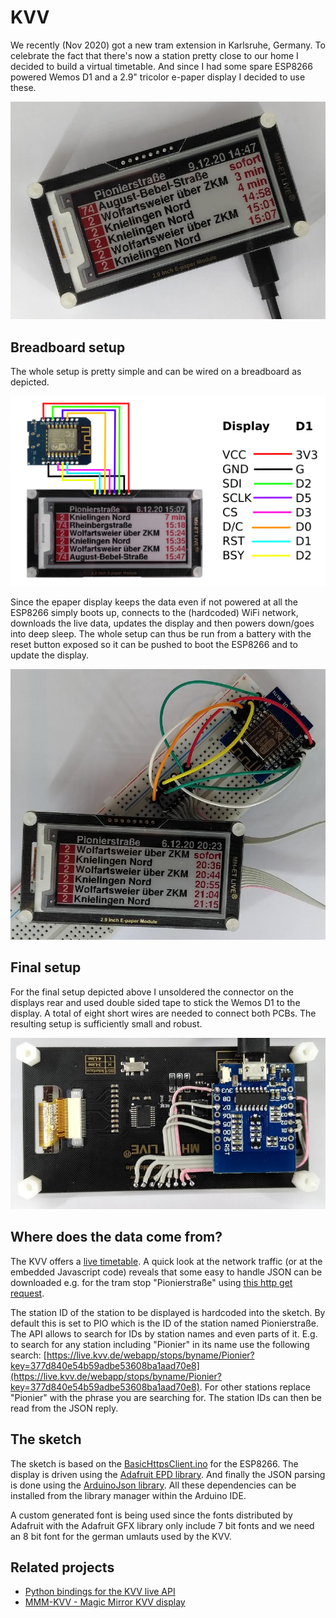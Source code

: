 # KVV

We recently (Nov 2020) got a new tram extension in Karlsruhe, Germany.
To celebrate the fact that there's now a station pretty close to our
home I decided to build a virtual timetable. And since I had some
spare ESP8266 powered Wemos D1 and a 2.9" tricolor e-paper display I
decided to use these.

![Final setup](doc/kvv_final.jpg)

## Breadboard setup

The whole setup is pretty simple and can be wired on a breadboard as
depicted.

![Wiring](doc/kvv.png)

Since the epaper display keeps the data even if not powered at all the
ESP8266 simply boots up, connects to the (hardcoded) WiFi network,
downloads the live data, updates the display and then powers down/goes
into deep sleep. The whole setup can thus be run from a battery with
the reset button exposed so it can be pushed to boot the ESP8266 and 
to update the display.

![Breadboard setup](doc/kvv_bb.jpg)

## Final setup

For the final setup depicted above I unsoldered the connector on the
displays rear and used double sided tape to stick the Wemos D1 to the
display. A total of eight short wires are needed to connect both
PCBs. The resulting setup is sufficiently small and robust.

![Final setup rear view](doc/kvv_final_rear.jpg)

## Where does the data come from?

The KVV offers a [live timetable](http://live.kvv.de). A quick look
at the network traffic (or at the embedded Javascript code) reveals that
some easy to handle JSON can be downloaded e.g. for the tram stop "Pionierstraße" using [this http get request](https://live.kvv.de/webapp/departures/bystop/PIO?maxInfos=10&key=377d840e54b59adbe53608ba1aad70e8).

The station ID of the station to be displayed is hardcoded into the
sketch. By default this is set to PIO which is the ID of the station
named Pionierstraße. The API allows to search for IDs by station names
and even parts of it. E.g. to search for any station including
"Pionier" in its name use the following search:
[https://live.kvv.de/webapp/stops/byname/Pionier?key=377d840e54b59adbe53608ba1aad70e8](https://live.kvv.de/webapp/stops/byname/Pionier?key=377d840e54b59adbe53608ba1aad70e8). For
other stations replace "Pionier" with the phrase you are searching
for. The station IDs can then be read from the JSON reply.

## The sketch

The sketch is based on the
[BasicHttpsClient.ino](https://github.com/esp8266/Arduino/blob/master/libraries/ESP8266HTTPClient/examples/BasicHttpsClient/BasicHttpsClient.ino)
for the ESP8266. The display is driven using the [Adafruit EPD
library](https://github.com/adafruit/Adafruit_EPD). And finally the
JSON parsing is done using the [ArduinoJson
library](https://github.com/bblanchon/ArduinoJson). All these
dependencies can be installed from the library manager within the
Arduino IDE.

A custom generated font is being used since the fonts distributed by
Adafruit with the Adafruit GFX library only include 7 bit fonts and
we need an 8 bit font for the german umlauts used by the KVV.

## Related projects

- [Python bindings for the KVV live API](https://github.com/Nervengift/kvvliveapi)
- [MMM-KVV - Magic Mirror KVV display](https://github.com/yo-less/MMM-KVV)
